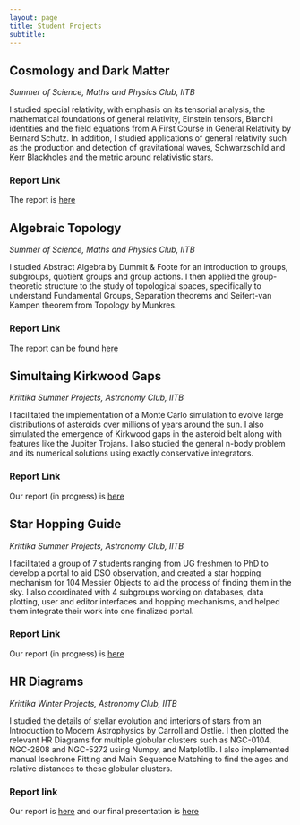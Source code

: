 ```yaml
---
layout: page
title: Student Projects
subtitle: 
---
```


##  Cosmology and Dark Matter

*Summer of Science, Maths and Physics Club, IITB*

I studied special relativity, with emphasis on its tensorial analysis, the mathematical foundations of general relativity, Einstein tensors, Bianchi identities and the field equations from A First Course in General Relativity by Bernard Schutz. In addition, I studied applications of general relativity such as the production and detection of gravitational waves, Schwarzschild and Kerr Blackholes and the metric around relativistic stars. 

### Report Link

The report is [here](https://github.com/HarshdaSaxena/Reports/blob/master/SoS_Report.pdf)

## Algebraic Topology

*Summer of Science, Maths and Physics Club, IITB*

I studied Abstract Algebra by Dummit & Foote for an introduction to groups, subgroups, quotient groups and group actions. I then applied the group-theoretic structure to the study of topological spaces, specifically to understand Fundamental Groups, Separation theorems and Seifert-van Kampen theorem from Topology by Munkres.

### Report Link

The report can be found [here](https://github.com/HarshdaSaxena/Reports/blob/master/SOS_AlgTopo.pdf)

## Simultaing Kirkwood Gaps

*Krittika Summer Projects, Astronomy Club, IITB*

I facilitated the implementation of a Monte Carlo simulation to evolve large distributions of asteroids over millions of years around the sun. I also simulated the emergence of Kirkwood gaps in the asteroid belt along with features like the Jupiter Trojans. I also studied the general n-body problem and its numerical solutions using exactly conservative integrators. 

### Report Link

Our report (in progress) is [here]()

## Star Hopping Guide

*Krittika Summer Projects, Astronomy Club, IITB*

I facilitated a group of 7 students ranging from UG freshmen to PhD to develop a portal to aid DSO observation, and created a star hopping mechanism for 104 Messier Objects to aid the process of finding them in the sky. I also coordinated with 4 subgroups working on databases, data plotting, user and editor interfaces and hopping mechanisms, and helped them integrate their work into one finalized portal.

### Report Link

Our report (in progress) is [here](https://github.com/HarshdaSaxena/Reports/blob/master/hopping.pdf)

## HR Diagrams 

*Krittika Winter Projects, Astronomy Club, IITB*

I studied the details of stellar evolution and interiors of stars from an Introduction to Modern Astrophysics by Carroll and Ostlie. I then plotted the relevant HR Diagrams for multiple globular clusters such as NGC-0104, NGC-2808 and NGC-5272 using Numpy, and Matplotlib. I also implemented manual Isochrone Fitting and Main Sequence Matching to find the ages and relative distances to these globular clusters.

### Report link

Our report is [here](https://github.com/HarshdaSaxena/Reports/blob/master/HRDiagramsReport.pdf) and our final presentation is [here](https://github.com/HarshdaSaxena/Reports/blob/master/HRDiagramsPresentation.pdf)





